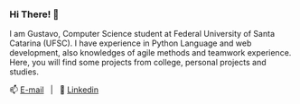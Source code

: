 ### Hi There! 👋

I am Gustavo, Computer Science student at Federal University of Santa Catarina (UFSC). I have experience in Python Language and web development, also knowledges of agile methods and teamwork experience. Here, you will find some projects from college, personal projects and studies.

📫 [E-mail](mailto:gustavocorreadacunha@outlook.com) &nbsp; | &nbsp;
👔 [Linkedin](https://www.linkedin.com/in/gustavoccunha/)

<!-- Comentários
**gustavo-c-cunha/gustavo-c-cunha** is a ✨ _special_ ✨ repository because its `README.md` (this file) appears on your GitHub profile.

Here are some ideas to get you started:

- 🔭 I’m currently working on ...
- 🌱 I’m currently learning ...
- 👯 I’m looking to collaborate on ...
- 🤔 I’m looking for help with ...
- 💬 Ask me about ...
- 📫 How to reach me: ...
- 😄 Pronouns: ...
- ⚡ Fun fact: ...
-->
